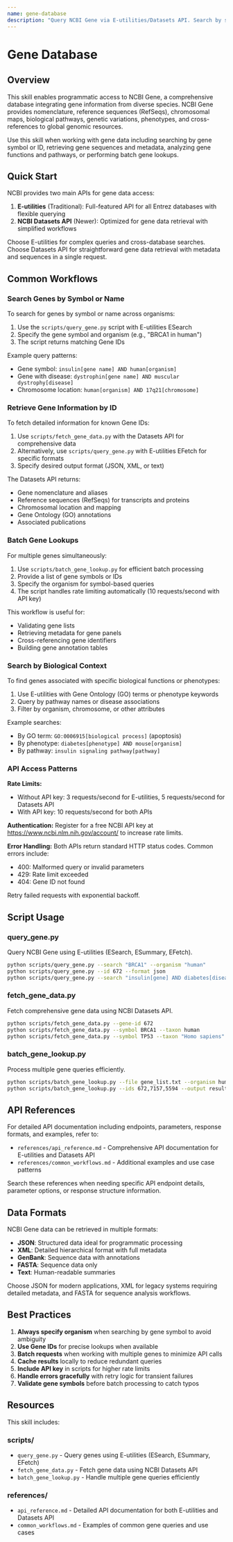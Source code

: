 ```yaml
---
name: gene-database
description: "Query NCBI Gene via E-utilities/Datasets API. Search by symbol/ID, retrieve gene info (RefSeqs, GO, locations, phenotypes), batch lookups, for gene annotation and functional analysis."
---
```


# Gene Database

## Overview

This skill enables programmatic access to NCBI Gene, a comprehensive database integrating gene information from diverse species. NCBI Gene provides nomenclature, reference sequences (RefSeqs), chromosomal maps, biological pathways, genetic variations, phenotypes, and cross-references to global genomic resources.

Use this skill when working with gene data including searching by gene symbol or ID, retrieving gene sequences and metadata, analyzing gene functions and pathways, or performing batch gene lookups.

## Quick Start

NCBI provides two main APIs for gene data access:

1. **E-utilities** (Traditional): Full-featured API for all Entrez databases with flexible querying
2. **NCBI Datasets API** (Newer): Optimized for gene data retrieval with simplified workflows

Choose E-utilities for complex queries and cross-database searches. Choose Datasets API for straightforward gene data retrieval with metadata and sequences in a single request.

## Common Workflows

### Search Genes by Symbol or Name

To search for genes by symbol or name across organisms:

1. Use the `scripts/query_gene.py` script with E-utilities ESearch
2. Specify the gene symbol and organism (e.g., "BRCA1 in human")
3. The script returns matching Gene IDs

Example query patterns:
- Gene symbol: `insulin[gene name] AND human[organism]`
- Gene with disease: `dystrophin[gene name] AND muscular dystrophy[disease]`
- Chromosome location: `human[organism] AND 17q21[chromosome]`

### Retrieve Gene Information by ID

To fetch detailed information for known Gene IDs:

1. Use `scripts/fetch_gene_data.py` with the Datasets API for comprehensive data
2. Alternatively, use `scripts/query_gene.py` with E-utilities EFetch for specific formats
3. Specify desired output format (JSON, XML, or text)

The Datasets API returns:
- Gene nomenclature and aliases
- Reference sequences (RefSeqs) for transcripts and proteins
- Chromosomal location and mapping
- Gene Ontology (GO) annotations
- Associated publications

### Batch Gene Lookups

For multiple genes simultaneously:

1. Use `scripts/batch_gene_lookup.py` for efficient batch processing
2. Provide a list of gene symbols or IDs
3. Specify the organism for symbol-based queries
4. The script handles rate limiting automatically (10 requests/second with API key)

This workflow is useful for:
- Validating gene lists
- Retrieving metadata for gene panels
- Cross-referencing gene identifiers
- Building gene annotation tables

### Search by Biological Context

To find genes associated with specific biological functions or phenotypes:

1. Use E-utilities with Gene Ontology (GO) terms or phenotype keywords
2. Query by pathway names or disease associations
3. Filter by organism, chromosome, or other attributes

Example searches:
- By GO term: `GO:0006915[biological process]` (apoptosis)
- By phenotype: `diabetes[phenotype] AND mouse[organism]`
- By pathway: `insulin signaling pathway[pathway]`

### API Access Patterns

**Rate Limits:**
- Without API key: 3 requests/second for E-utilities, 5 requests/second for Datasets API
- With API key: 10 requests/second for both APIs

**Authentication:**
Register for a free NCBI API key at https://www.ncbi.nlm.nih.gov/account/ to increase rate limits.

**Error Handling:**
Both APIs return standard HTTP status codes. Common errors include:
- 400: Malformed query or invalid parameters
- 429: Rate limit exceeded
- 404: Gene ID not found

Retry failed requests with exponential backoff.

## Script Usage

### query_gene.py

Query NCBI Gene using E-utilities (ESearch, ESummary, EFetch).

```bash
python scripts/query_gene.py --search "BRCA1" --organism "human"
python scripts/query_gene.py --id 672 --format json
python scripts/query_gene.py --search "insulin[gene] AND diabetes[disease]"
```

### fetch_gene_data.py

Fetch comprehensive gene data using NCBI Datasets API.

```bash
python scripts/fetch_gene_data.py --gene-id 672
python scripts/fetch_gene_data.py --symbol BRCA1 --taxon human
python scripts/fetch_gene_data.py --symbol TP53 --taxon "Homo sapiens" --output json
```

### batch_gene_lookup.py

Process multiple gene queries efficiently.

```bash
python scripts/batch_gene_lookup.py --file gene_list.txt --organism human
python scripts/batch_gene_lookup.py --ids 672,7157,5594 --output results.json
```

## API References

For detailed API documentation including endpoints, parameters, response formats, and examples, refer to:

- `references/api_reference.md` - Comprehensive API documentation for E-utilities and Datasets API
- `references/common_workflows.md` - Additional examples and use case patterns

Search these references when needing specific API endpoint details, parameter options, or response structure information.

## Data Formats

NCBI Gene data can be retrieved in multiple formats:

- **JSON**: Structured data ideal for programmatic processing
- **XML**: Detailed hierarchical format with full metadata
- **GenBank**: Sequence data with annotations
- **FASTA**: Sequence data only
- **Text**: Human-readable summaries

Choose JSON for modern applications, XML for legacy systems requiring detailed metadata, and FASTA for sequence analysis workflows.

## Best Practices

1. **Always specify organism** when searching by gene symbol to avoid ambiguity
2. **Use Gene IDs** for precise lookups when available
3. **Batch requests** when working with multiple genes to minimize API calls
4. **Cache results** locally to reduce redundant queries
5. **Include API key** in scripts for higher rate limits
6. **Handle errors gracefully** with retry logic for transient failures
7. **Validate gene symbols** before batch processing to catch typos

## Resources

This skill includes:

### scripts/
- `query_gene.py` - Query genes using E-utilities (ESearch, ESummary, EFetch)
- `fetch_gene_data.py` - Fetch gene data using NCBI Datasets API
- `batch_gene_lookup.py` - Handle multiple gene queries efficiently

### references/
- `api_reference.md` - Detailed API documentation for both E-utilities and Datasets API
- `common_workflows.md` - Examples of common gene queries and use cases

